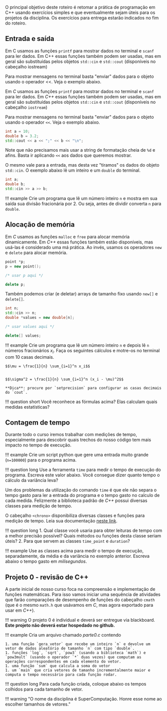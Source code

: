 O principal objetivo deste roteiro é retomar a prática de programação em C++ usando exercícios simples e que eventualmente sejam úteis para os projetos da disciplina. Os exercícios para entrega estarão indicados no fim do roteiro.

## Entrada e saída

Em C usamos as funções `printf` para mostrar dados no terminal e `scanf` para ler dados. Em C++ essas funções também podem ser usadas, mas em geral são substituídas pelos objetos `std::cin` e `std::cout` (disponíveis no cabeçalho iostream)

Para mostrar mensagens no terminal basta "enviar" dados para o objeto usando o operador <<. Veja o exemplo abaixo.

Em *C* usamos as funções `printf` para mostrar dados no terminal e `scanf` para ler dados. Em *C++* essas funções também podem ser usadas, mas em geral são substituídas pelos objetos `std::cin` e `std::cout` (disponíveis no cabeçalho `iostream`)

Para mostrar mensagens no terminal basta "enviar" dados para o objeto usando o operador `<<`. Veja o exemplo abaixo.

```cpp
int a = 10;
double b = 3.2;
std::cout << a << ";" << b << "\n";
```

Note que não precisamos mais usar a string de formatação cheia de `%d` e afins. Basta ir aplicando `<<` aos dados que queremos mostrar. 

O mesmo vale para a entrada, mas desta vez "tiramos" os dados do objeto `std::cin`. O exemplo abaixo lê um inteiro e um `double` do terminal. 

```cpp
int a;
double b;
std::cin >> a >> b;
```

!!! example
    Crie um programa que lê um número inteiro `n` e mostra em sua saída sua divisão fracionária por 2. Ou seja, antes de dividir converta `n` para `double`. 

## Alocação de memória

Em *C* usamos as funções `malloc` e `free` para alocar memória dinamicamente. Em *C++* essas funções também estão disponíveis, mas usá-las é considerado uma má prática. Ao invés, usamos os operadores `new` e `delete` para alocar memória. 

```cpp
point *p;
p = new point();

/* usar p aqui */

delete p;

```

Também podemos criar (e deletar) arrays de tamanho fixo usando `new[]` e `delete[]`. 

```cpp
int n;
std::cin >> n;
double *values = new double[n];

/* usar values aqui */

delete[] values;
```

!!! example 
    Crie um programa que lê um número inteiro `n` e depois lê `n` números fracionários $x_i$. Faça os seguintes cálculos e motre-os no terminal com 10 casas decimais. 

    $$\mu = \frac{1}{n} \sum_{i=1}^n x_i$$


    $$\sigma^2 = \frac{1}{n} \sum_{i=1}^n (x_i - \mu)^2$$

    **Dica**: procure por `setprecision` para configurar as casas decimais do `cout`.

!!! question short
    Você reconhece as fórmulas acima? Elas calculam quais medidas estatísticas?
    
## Contagem de tempo

Durante todo o curso iremos trabalhar com medições de tempo, especialmente para descobrir quais trechos do nosso código tem mais impacto no tempo de execução.

!!! example
    Crie um script python que gere uma entrada muito grande (`n=100000`) para o programa acima.

!!! question long
    Use a ferramenta `time` para medir o tempo de execução do programa. Escreva este valor abaixo. Você consegue dizer quanto tempo o cálculo da variância leva? 


Um dos problemas da utilização do comando `time` é que ele não separa o tempo gasto para ler a entrada do programa e o tempo gasto no calculo de cada medida. Felizmente a biblioteca padrão de *C++* possui diversas classes para medição de tempo.

O cabeçalho `<chrono>` disponibiliza diversas classes e funções para medição de tempo. Leia sua documentação [neste link](http://www.cplusplus.com/reference/chrono/).

!!! question long
    1. Qual classe você usaria para obter leituras de tempo com a melhor precisão possível? Quais métodos ou funções desta classe seriam úteis?
    2. Para que servem as classes `time_point` e `duration`?

!!! example
    Use as classes acima para medir o tempo de execução, separadamente, da média e da variância no exemplo anterior. Escreva abaixo o tempo gasto em *milisegundos*. 


## Projeto 0 - revisão de C++

A parte inicial de nosso curso foca na compreensão e implementação de funções matemáticas. Para isso vamos iniciar uma sequência de atividades que farão comparações de desempenho de funções do cabeçalho `cmath` (que é o mesmo `math.h` que usávamos em *C*, mas agora exportado para usar em *C++*). 

!!! warning
    O projeto 0 é individual e deverá ser entregue via blackboard. **Este projeto não deverá estar hospedado no github.** 


!!! example 
    Cria um arquivo chamado *parte0.c* contendo

    1. uma função `gera_vetor` que recebe um inteiro `n` e devolve um vetor de dados aleatório de tamanho `n` com tipo `double`. 
    1. funções `log`, `sqrt`, `pow3` (usando a biblioteca `math`) e `pow3mult` (usando o operador `*` duas vezes) que computam as operações correspondentes em cada elemento do vetor.
    1. uma função `sum` que calcula a soma do vetor 
    1. um `main` que cria vetores de tamanho incrementalmente maior e computa o tempo necessário para cada função rodar. 

!!! question long
    Para cada função criada, coloque abaixo os tempos colhidos para cada tamanho de vetor. 
    
!!! warning "O nome da disciplina é SuperComputação. Honre esse nome ao escolher tamanhos de vetores."
